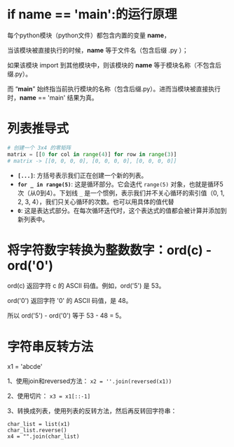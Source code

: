# if __name__ == '__main__':的运行原理
每个python模块（python文件）都包含内置的变量 __name__，

当该模块被直接执行的时候，__name__ 等于文件名（包含后缀 .py ）；

如果该模块 import 到其他模块中，则该模块的 __name__ 等于模块名称（不包含后缀.py）。

而 “__main__” 始终指当前执行模块的名称（包含后缀.py）。进而当模块被直接执行时，__name__ == 'main' 结果为真。

# 列表推导式
```python
# 创建一个 3x4 的零矩阵
matrix = [[0 for col in range(4)] for row in range(3)]
# matrix -> [[0, 0, 0, 0], [0, 0, 0, 0], [0, 0, 0, 0]]
```
*   **`[...]`**: 方括号表示我们正在创建一个新的列表。
*   **`for _ in range(5)`**: 这是循环部分。它会迭代 `range(5)` 对象，也就是循环5次（从0到4）。下划线 `_` 是一个惯例，表示我们并不关心循环的索引值（0, 1, 2, 3, 4），我们只关心循环的次数。也可以用具体的值代替
*   **`0`**: 这是表达式部分。在每次循环迭代时，这个表达式的值都会被计算并添加到新列表中。

# 将字符数字转换为整数数字：ord(c) - ord('0') 
ord(c) 返回字符 c 的 ASCII 码值。例如，ord('5') 是 53。

ord('0') 返回字符 '0' 的 ASCII 码值，是 48。

所以 ord('5') - ord('0') 等于 53 - 48 = 5。

# 字符串反转方法
x1 = 'abcde'

1、使用join和reversed方法：
    ```x2 = ''.join(reversed(x1))```

2、使用切片：
    ```x3 = x1[::-1]```

3、转换成列表，使用列表的反转方法，然后再反转回字符串：
```
char_list = list(x1)    
char_list.reverse()
x4 = "".join(char_list)
```


